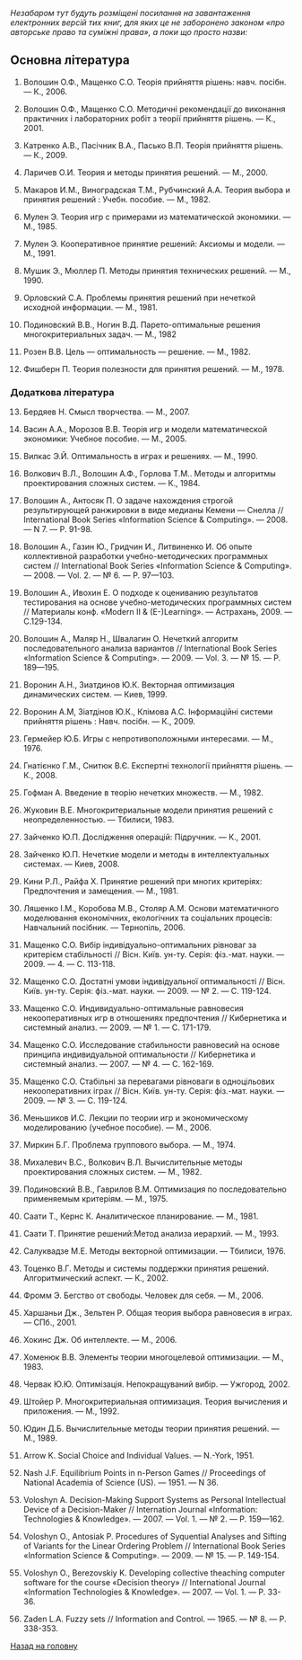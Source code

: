 <!-- 14.05 -->
_Незабаром тут будуть розміщені посилання на завантаження електронних версій тих книг, для яких це не заборонено законом &laquo;про авторське право та суміжні права&raquo;, а поки що просто назви:_

## Основна література

1. Волошин О.Ф., Мащенко С.О. Теорія прийняття рішень: навч. посібн. &mdash; К., 2006.

2. Волошин О.Ф., Мащенко С.О. Методичні рекомендації до виконання практичних і лабораторних робіт з теорії прийняття рішень. &mdash; К., 2001.

3. Катренко А.В., Пасічник В.А., Пасько В.П. Теорія прийняття рішень. &mdash; К., 2009.

4. Ларичев О.И. Теория и методы принятия решений. &mdash; М., 2000.

5. Макаров И.М., Виноградская Т.М., Рубчинский А.А. Теория выбора и принятия решений : Учебн. пособие. &mdash; М., 1982.

6. Мулен Э. Теория игр с примерами из математической экономики. &mdash; М., 1985.

7. Мулен Э. Кооперативное принятие решений: Аксиомы и модели. &mdash; М., 1991.

8. Мушик Э., Мюллер П. Методы принятия технических решений. &mdash; М., 1990.

9. Орловский С.А. Проблемы принятия решений при нечеткой исходной информации. &mdash; М., 1981.

10. Подиновский В.В., Ногин В.Д. Парето-оптимальные решения многокритериальных задач. &mdash; М., 1982

11. Розен В.В. Цель &mdash; оптимальность &mdash; решение. &mdash; М., 1982.

12. Фишберн П. Теория полезности для принятия решений. &mdash; М., 1978.

### Додаткова література

13. Бердяев Н. Смысл творчества. &mdash; М., 2007.

14. Васин А.А., Морозов В.В. Теорія игр и модели математической экономики: Учебное пособие. &mdash; М., 2005.

15. Вилкас Э.Й. Оптимальность в играх и решениях. &mdash; М., 1990.

16. Волкович В.Л., Волошин А.Ф., Горлова Т.М.. Методы и алгоритмы проектирования сложных систем. &mdash; К., 1984.

17. Волошин А., Антосяк П. О задаче нахождения строгой результирующей ранжировки в виде медианы Кемени &mdash; Снелла // International Book Series &laquo;Information Science &amp; Computing&raquo;. &mdash; 2008. &mdash; N 7. &mdash; P. 91-98.

18. Волошин А., Газин Ю., Гридчин И., Литвиненко И. Об опыте коллективной разработки учебно-методических программных систем // International Book Series &laquo;Information Science &amp; Computing&raquo;. &mdash; 2008. &mdash; Vol. 2. &mdash; № 6. &mdash; P. 97&mdash;103.

19. Волошин А., Ивохин Е. О подходе к оцениванию результатов тестирования на основе учебно-методических программных систем // Материалы конф. &laquo;Modern II &amp; (E-)Learning&raquo;. &mdash; Астрахань, 2009. &mdash; С.129-134.

20. Волошин А., Маляр Н., Швалагин О. Нечеткий алгоритм последовательного анализа вариантов // International Book Series &laquo;Information Science &amp; Computing&raquo;. &mdash; 2009. &mdash; Vol. 3. &mdash; № 15. &mdash; P. 189&mdash;195.

21. Воронин А.Н., Зиатдинов Ю.К. Векторная оптимизация динамических систем. &mdash; Киев, 1999.

22. Воронин А.М, Зіатдінов Ю.К., Клімова А.С. Інформаційні системи прийняття рішень : Навч. посібн. &mdash; К., 2009.

23. Гермейер Ю.Б. Игры с непротивоположными интересами. &mdash; М., 1976.

24. Гнатієнко Г.М., Снитюк В.Є. Експертні технології прийняття рішень. &mdash; К., 2008.

25. Гофман А. Введение в теорію нечетких множеств. &mdash; М., 1982.

26. Жуковин В.Е. Многокритериальные модели принятия решений с неопределенностью. &mdash; Тбилиси, 1983.

27. Зайченко Ю.П. Дослідження операцій: Підручник. &mdash; К., 2001.

28. Зайченко Ю.П. Нечеткие модели и методы в интеллектуальных системах. &mdash; Киев, 2008.

29. Кини Р.Л., Райфа Х. Принятие решений при многих критеріях: Предпочтения и замещения. &mdash; М., 1981.

30. Ляшенко І.М., Коробова М.В., Столяр А.М. Основи математичного моделювання економічних, екологічних та соціальних процесів: Навчальний посібник. &mdash; Тернопіль, 2006.

31. Мащенко С.О. Вибір індивідуально-оптимальних рівноваг за критерієм стабільності // Вісн. Київ. ун-ту. Серія: фіз.-мат. науки. &mdash; 2009. &mdash; 4. &mdash; С. 113-118.

32. Мащенко С.О. Достатні умови індивідуальної оптимальності // Вісн. Київ. ун-ту. Серія: фіз.-мат. науки. &mdash; 2009. &mdash; № 2. &mdash; С. 119-124.

33. Мащенко С.О. Индивидуально-оптимальные равновесия некооперативных игр в отношениях предпочтения // Кибернетика и системный анализ. &mdash; 2009. &mdash; № 1. &mdash; С. 171-179.

34. Мащенко С.О. Исследование стабильности равновесий на основе принципа индивидуальной оптимальности // Кибернетика и системный анализ. &mdash; 2007. &mdash; № 4. &mdash; C. 162-169.

35. Мащенко С.О. Стабільні за перевагами рівноваги в одноцільових некооперативних іграх // Вісн. Київ. ун-ту. Серія: фіз.-мат. науки. &mdash; 2009. &mdash; № 3. &mdash; С. 119-124.

36. Меньшиков И.С. Лекции по теории игр и экономическому моделированию (учебное пособие). &mdash; М., 2006.

37. Миркин Б.Г. Проблема группового выбора. &mdash; М., 1974.

38. Михалевич В.С., Волкович В.Л. Вычислительные методы проектирования сложных систем. &mdash; М., 1982.

39. Подиновский В.В., Гаврилов В.М. Оптимизация по последовательно применяемым критеріям. &mdash; М., 1975.

40. Саати Т., Кернс К. Аналитическое планирование. &mdash; М., 1981.

41. Саати Т. Принятие решений:Метод анализа иерархий. &mdash; М., 1993.

42. Салуквадзе М.Е. Методы векторной оптимизации. &mdash; Тбилиси, 1976.

43. Тоценко В.Г. Методы и системы поддержки принятия решений. Алгоритмический аспект. &mdash; К., 2002.

44. Фромм Э. Бегство от свободы. Человек для себя. &mdash; М., 2006.

45. Харшаньи Дж., Зельтен Р. Общая теория выбора равновесия в играх. &mdash; СПб., 2001.

46. Хокинс Дж. Об интеллекте. &mdash; М., 2006.

47. Хоменюк В.В. Элементы теории многоцелевой оптимизации. &mdash; М., 1983.

48. Червак Ю.Ю. Оптимізація. Непокращуваний вибір. &mdash; Ужгород, 2002.

49. Штойер Р. Многокритериальная оптимизация. Теория вычисления и приложения. &mdash; М., 1992.

50. Юдин Д.Б. Вычислительные методы теории принятия решений. &mdash; М., 1989.

51. Arrow K. Social Choice and Individual Values. &mdash; N.-York, 1951.

52. Nash J.F. Equilibrium Points in n-Person Games // Proceedings of National Academia of Science (US). &mdash; 1951. &mdash; N 36.

53. Voloshyn A. Decision-Making Support Systems as Personal Intellectual Device of a Decision-Maker // Internation Journal &laquo;Information: Technologies &amp; Knowledge&raquo;. &mdash; 2007. &mdash; Vol. 1. &mdash; № 2. &mdash; Р. 159&mdash;162.

54. Voloshyn O., Antosiak P. Procedures of Syquential Analyses and Sifting of Variants for the Linear Ordering Problem // International Book Series &laquo;Information Science & Computing&raquo;. &mdash; 2009. &mdash; № 15. &mdash; P. 149-154.

55. Voloshyn O., Berezovskiy K. Developing collective theaching computer software for the course &laquo;Decision theory&raquo; // International Journal &laquo;Information Technologies & Knowledge&raquo;. &mdash; 2007. &mdash; Vol. 1. &mdash; P. 33-36.

56. Zaden L.A. Fuzzy sets // Information and Control. &mdash; 1965. &mdash; № 8. &mdash; Р. 338-353.

[Назад на головну](../README.md)
